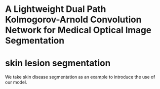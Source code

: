 # A Lightweight Dual Path Kolmogorov-Arnold Convolution Network for Medical Optical Image Segmentation
# skin lesion segmentation
We take skin disease segmentation as an example to introduce the use of our model.
